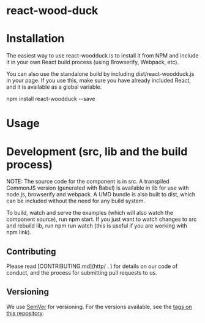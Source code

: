 # react-wood-duck
# Installation

The easiest way to use react-woodduck is to install it from NPM and include it in your own React build process (using Browserify, Webpack, etc).

You can also use the standalone build by including dist/react-woodduck.js in your page. If you use this, make sure you have already included React, and it is available as a global variable.

npm install react-woodduck --save

# Usage




# Development (src, lib and the build process)

NOTE: The source code for the component is in src. A transpiled CommonJS version (generated with Babel) is available in lib for use with node.js, browserify and webpack. A UMD bundle is also built to dist, which can be included without the need for any build system.

To build, watch and serve the examples (which will also watch the component source), run npm start. If you just want to watch changes to src and rebuild lib, run npm run watch (this is useful if you are working with npm link).

## Contributing

Please read [CONTRIBUTING.md](http/ .     ) for details on our code of conduct, and the process for submitting pull requests to us.

## Versioning

We use [SemVer](http://semver.org/) for versioning. For the versions available, see the [tags on this repository](https://github.com/your/project/tags).


